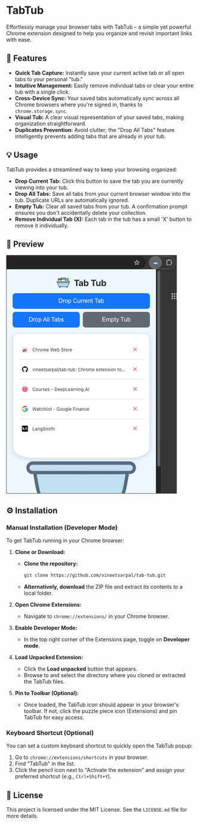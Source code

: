 # TabTub

Effortlessly manage your browser tabs with TabTub – a simple yet powerful Chrome extension designed to help you organize and revisit important links with ease.

## 🚀 Features

*   **Quick Tab Capture:** Instantly save your current active tab or all open tabs to your personal "tub."
*   **Intuitive Management:** Easily remove individual tabs or clear your entire tub with a single click.
*   **Cross-Device Sync:** Your saved tabs automatically sync across all Chrome browsers where you're signed in, thanks to `chrome.storage.sync`.
*   **Visual Tub:** A clear visual representation of your saved tabs, making organization straightforward.
*   **Duplicates Prevention:** Avoid clutter; the "Drop All Tabs" feature intelligently prevents adding tabs that are already in your tub.

## 💡 Usage

TabTub provides a streamlined way to keep your browsing organized:

*   **Drop Current Tab:** Click this button to save the tab you are currently viewing into your tub.
*   **Drop All Tabs:** Save all tabs from your current browser window into the tub. Duplicate URLs are automatically ignored.
*   **Empty Tub:** Clear all saved tabs from your tub. A confirmation prompt ensures you don't accidentally delete your collection.
*   **Remove Individual Tab (X):** Each tab in the tub has a small 'X' button to remove it individually.

## 📸 Preview

![TabTub Screenshot](images/app_screenshot.png)

## ⚙️ Installation

### Manual Installation (Developer Mode)

To get TabTub running in your Chrome browser:

1.  **Clone or Download:**
    *   **Clone the repository:**
        ```bash
        git clone https://github.com/vineetsarpal/tab-tub.git
        ```
    *   **Alternatively, download** the ZIP file and extract its contents to a local folder.

2.  **Open Chrome Extensions:**
    *   Navigate to `chrome://extensions/` in your Chrome browser.

3.  **Enable Developer Mode:**
    *   In the top right corner of the Extensions page, toggle on **Developer mode**.

4.  **Load Unpacked Extension:**
    *   Click the **Load unpacked** button that appears.
    *   Browse to and select the directory where you cloned or extracted the TabTub files.

5.  **Pin to Toolbar (Optional):**
    *   Once loaded, the TabTub icon should appear in your browser's toolbar. If not, click the puzzle piece icon (Extensions) and pin TabTub for easy access.

### Keyboard Shortcut (Optional)

You can set a custom keyboard shortcut to quickly open the TabTub popup:

1.  Go to `chrome://extensions/shortcuts` in your browser.
2.  Find "TabTub" in the list.
3.  Click the pencil icon next to "Activate the extension" and assign your preferred shortcut (e.g., `Ctrl+Shift+Y`).

## 📄 License

This project is licensed under the MIT License. See the `LICENSE.md` file for more details.
